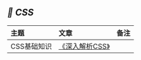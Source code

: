 ## * CSS*
主题|文章|备注
|:---|:---|:---|
|CSS基础知识|[《深入解析CSS》](https://github.com/baohenglin/css/blob/main/%E3%80%8ACSS%E3%80%8B.md)<br>|

